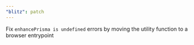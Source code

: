 ```yaml
---
"blitz": patch
---
```


Fix `enhancePrisma is undefined` errors by moving the utility function to a browser entrypoint
